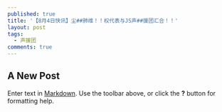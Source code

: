 ```yaml
---
published: true
title: '【8月4日快讯】尘##肺维！！权代表与JS声##援团汇合！！'
layout: post
tags:
  - 声援团
comments: true
---
```

## A New Post

Enter text in [Markdown](http://daringfireball.net/projects/markdown/). Use the toolbar above, or click the **?** button for formatting help.
